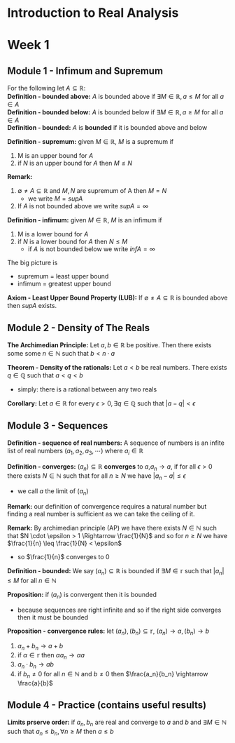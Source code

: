# Introduction to Real Analysis

# Week 1 
## Module 1 - Infimum and Supremum
For the following let $A \subseteq \mathbb{R}$:          
**Definition - bounded above:** $A$ is bounded above if $\exists M \in \mathbb{R}, a \leq M$ for all $a \in A$        
**Definition - bounded below:** $A$ is bounded below if $\exists M \in \mathbb{R}, a \geq M$ for all $a \in A$        
**Definition - bounded:** $A$ is **bounded** if it is bounded above and below 

**Definition - supremum:** given $M \in \mathbb{R}$, $M$ is a supremum if 
1. M is an upper bound for $A$
2. if $N$ is an upper bound for $A$ then $M \leq N$

**Remark:**
1. $\emptyset \neq A \subseteq \mathbb{R}$ and $M,N$ are supremum of A then $M = N$
    - we write $M = sup A$
2. If $A$ is not bounded above we write $supA = \infty$

**Definition - infimum:** given $M \in \mathbb{R}$, $M$ is an infimum if 
1. M is a lower bound for $A$
2. if $N$ is a lower bound for $A$ then $N \leq M$
    - if $A$ is not bounded below we write $infA = \infty$


The big picture is
- supremum = least upper bound
- infimum = greatest upper bound

**Axiom - Least Upper Bound Property (LUB):** If $\emptyset \neq A \subseteq \mathbb{R}$ is bounded above then $supA$ exists. 

## Module 2 - Density of The Reals

**The Archimedian Principle:** Let $a,b \in \mathbb{R}$ be positive. Then there exists some some $n \in \mathbb{N}$ such that $b < n \cdot a$

**Theorem - Density of the rationals:** Let $a < b$ be real numbers. There exists $q \in \mathbb{Q}$ such that $a < q < b$
- simply: there is a rational between any two reals

**Corollary:** Let $a \in \mathbb{R}$ for every $\epsilon > 0, \exists q \in \mathbb{Q}$ such that $|a-q| < \epsilon$

## Module 3 - Sequences

**Definition - sequence of real numbers:** A sequence of numbers is an infite list of real numbers $(a_1, a_2, a_3, \cdots )$ where $a_i \in \mathbb{R}$

**Definition - converges:** $(a_n) \subseteq \mathbb{R}$ **converges** to $a$,$a_n \rightarrow a$, if for all $\epsilon > 0$ there exists $N \in \mathbb{N}$ such that for all $n \geq N$ we have $|a_n - a| \leq \epsilon$
- we call $a$ the limit of $(a_n)$

**Remark:** our definition of convergence requires a natural number but finding a real number is sufficient as we can take the ceiling of it. 

**Remark:** By archimedian principle (AP) we have there exists $N \in \mathbb{N}$ such that $N \cdot \epsilon > 1 \Rightarrow \frac{1}{N}$ and so for $n \geq N$ we have $\frac{1}{n} \leq \frac{1}{N} < \epsilon$
- so $\frac{1}{n}$ converges to 0

**Definition - bounded:** We say $(a_n) \subseteq \mathbb{R}$ is bounded if $\exists M \in \mathbb{r}$ such that $|a_n| \leq M$ for all $n \in \mathbb{N}$

**Proposition:** if $(a_n)$ is convergent then it is bounded
- because sequences are right infinite and so if the right side converges then it must be bounded

**Proposition - convergence rules:** let $(a_n), (b_n) \subseteq \mathbb{r}$, $(a_n) \rightarrow a, (b_n) \rightarrow b$
1. $a_n + b_n \rightarrow a + b$
2. if $\alpha \in \mathbb{r}$ then $\alpha a_n \rightarrow \alpha a$
3. $a_n \cdot b_n \rightarrow ab$
4. if $b_n \neq 0$ for all $n \in \mathbb{N}$ and $b \neq 0$ then $\frac{a_n}{b_n} \rightarrow \frac{a}{b}$

## Module 4 - Practice (contains useful results)

**Limits prserve order:** if $a_n, b_n$ are real and converge to $a$ and $b$ and $\exists M \in \mathbb{N}$ such that $a_n \leq b_n, \forall n \geq M$ then $a \leq b$

